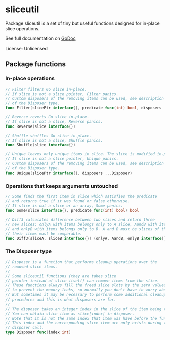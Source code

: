 # sliceutil

Package sliceutil is a set of tiny but useful functions designed for in-place slice operations.

See full documentation on [GoDoc](http://godoc.org/github.com/davidmz/sliceutil)

License: Unlicensed

## Package functions

### In-place operations
```go
// Filter filters Go slice in-place.
// If slice is not a slice pointer, Filter panics.
// Custom disposers of the removing items can be used, see description
// of the Disposer type.
func Filter(slicePtr interface{}, predicate func(int) bool, disposers ...Disposer)
```

```go
// Reverse reverts Go slice in-place.
// If slice is not a slice, Reverse panics.
func Reverse(slice interface{})
```

```go
// Shuffle shuffles Go slice in-place.
// If slice is not a slice, Shuffle panics.
func Shuffle(slice interface{})
```

```go
// Unique leaves only unique items in slice. The slice is modified in-place.
// If slice is not a slice pointer, Unique panics.
// Custom disposers of the removing items can be used, see description
// of the Disposer type.
func Unique(slicePtr interface{}, disposers ...Disposer)
```

### Operations that keeps arguments untouched

```go
// Some finds the first item in slice which satisfies the predicate
// and returns true if it was found or false otherwise.
// If slice is not a slice or an array, Some panics.
func Some(slice interface{}, predicate func(int) bool) bool
```

```go
// Diff3 calculates difference between two slices and return three
// new slices: onlyA with items belongs only to A slice, AandB with items common to A and B
// and onlyB with items belongs only to B. A and B must be slices of the same type and
// their items must be comparable.
func Diff3(sliceA, sliceB interface{}) (onlyA, AandB, onlyB interface{})
```

### The Disposer type

```go
// Disposer is a function that performs cleanup uperations over the
// removed slice items.
//
// Some sliceutil functions (they are takes slice
// pointer instead of slice itself) can remove items from the slice.
// These functions always fill the freed slice slots by the zero values
// to prevent the memory leaks, so normally you don't have to worry about it.
// But sometimes it may be necessary to perform some additional cleanup
// procedures and this is what disposers are for.
//
// The disposer takes an integer index in the slice of the item being removed.
// You can obtain slice item as slice[index] in disposer.
// Note that it is not the same index that item was have before the function run!
// This index and the corresponding slice item are only exists during the
// disposer call.
type Disposer func(index int)
```
